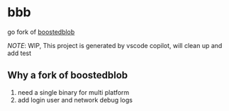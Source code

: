 # bbb

go fork of [boostedblob](https://github.com/hauntsaninja/boostedblob)

_NOTE_: WIP, This project is generated by vscode copilot, will clean up and add test


## Why a fork of boostedblob

  1. need a single binary for multi platform
  1. add login user and network debug logs
